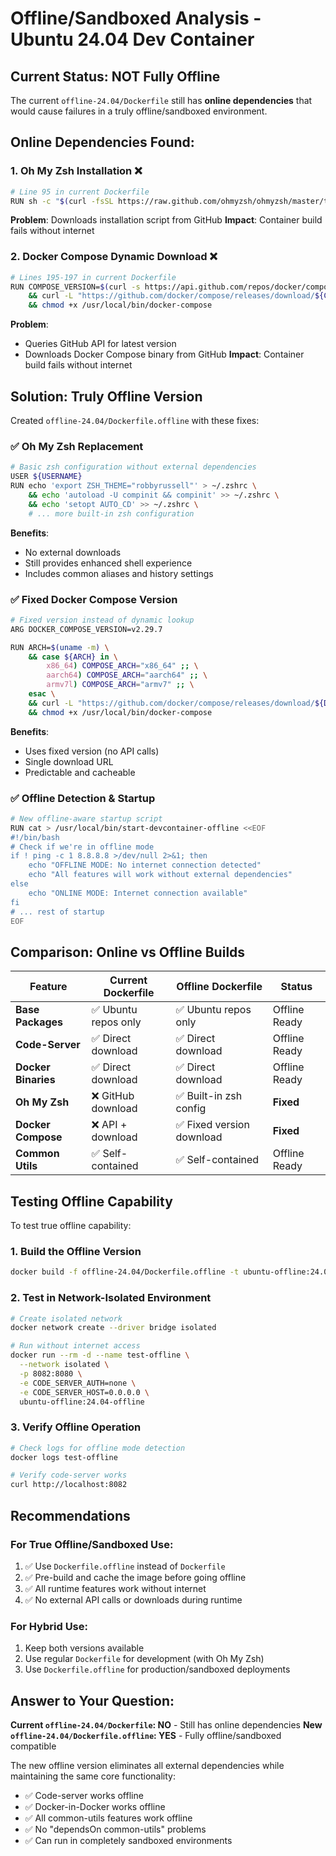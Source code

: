 # Offline/Sandboxed Analysis - Ubuntu 24.04 Dev Container

## **Current Status: NOT Fully Offline**

The current `offline-24.04/Dockerfile` still has **online dependencies** that would cause failures in a truly offline/sandboxed environment.

## **Online Dependencies Found:**

### 1. **Oh My Zsh Installation** ❌
```bash
# Line 95 in current Dockerfile
RUN sh -c "$(curl -fsSL https://raw.github.com/ohmyzsh/ohmyzsh/master/tools/install.sh)" "" --unattended
```
**Problem**: Downloads installation script from GitHub
**Impact**: Container build fails without internet

### 2. **Docker Compose Dynamic Download** ❌
```bash
# Lines 195-197 in current Dockerfile
RUN COMPOSE_VERSION=$(curl -s https://api.github.com/repos/docker/compose/releases/latest | jq -r .tag_name) \
    && curl -L "https://github.com/docker/compose/releases/download/${COMPOSE_VERSION}/docker-compose-$(uname -s)-$(uname -m)" -o /usr/local/bin/docker-compose \
    && chmod +x /usr/local/bin/docker-compose
```
**Problem**: 
- Queries GitHub API for latest version
- Downloads Docker Compose binary from GitHub
**Impact**: Container build fails without internet

## **Solution: Truly Offline Version**

Created `offline-24.04/Dockerfile.offline` with these fixes:

### ✅ **Oh My Zsh Replacement**
```bash
# Basic zsh configuration without external dependencies
USER ${USERNAME}
RUN echo 'export ZSH_THEME="robbyrussell"' > ~/.zshrc \
    && echo 'autoload -U compinit && compinit' >> ~/.zshrc \
    && echo 'setopt AUTO_CD' >> ~/.zshrc \
    # ... more built-in zsh configuration
```
**Benefits**:
- No external downloads
- Still provides enhanced shell experience
- Includes common aliases and history settings

### ✅ **Fixed Docker Compose Version**
```bash
# Fixed version instead of dynamic lookup
ARG DOCKER_COMPOSE_VERSION=v2.29.7

RUN ARCH=$(uname -m) \
    && case ${ARCH} in \
        x86_64) COMPOSE_ARCH="x86_64" ;; \
        aarch64) COMPOSE_ARCH="aarch64" ;; \
        armv7l) COMPOSE_ARCH="armv7" ;; \
    esac \
    && curl -L "https://github.com/docker/compose/releases/download/${DOCKER_COMPOSE_VERSION}/docker-compose-linux-${COMPOSE_ARCH}" -o /usr/local/bin/docker-compose \
    && chmod +x /usr/local/bin/docker-compose
```
**Benefits**:
- Uses fixed version (no API calls)
- Single download URL
- Predictable and cacheable

### ✅ **Offline Detection & Startup**
```bash
# New offline-aware startup script
RUN cat > /usr/local/bin/start-devcontainer-offline <<EOF
#!/bin/bash
# Check if we're in offline mode
if ! ping -c 1 8.8.8.8 >/dev/null 2>&1; then
    echo "OFFLINE MODE: No internet connection detected"
    echo "All features will work without external dependencies"
else
    echo "ONLINE MODE: Internet connection available"
fi
# ... rest of startup
EOF
```

## **Comparison: Online vs Offline Builds**

| Feature | Current Dockerfile | Offline Dockerfile | Status |
|---------|-------------------|-------------------|---------|
| **Base Packages** | ✅ Ubuntu repos only | ✅ Ubuntu repos only | Offline Ready |
| **Code-Server** | ✅ Direct download | ✅ Direct download | Offline Ready |
| **Docker Binaries** | ✅ Direct download | ✅ Direct download | Offline Ready |
| **Oh My Zsh** | ❌ GitHub download | ✅ Built-in zsh config | **Fixed** |
| **Docker Compose** | ❌ API + download | ✅ Fixed version download | **Fixed** |
| **Common Utils** | ✅ Self-contained | ✅ Self-contained | Offline Ready |

## **Testing Offline Capability**

To test true offline capability:

### 1. **Build the Offline Version**
```bash
docker build -f offline-24.04/Dockerfile.offline -t ubuntu-offline:24.04-offline offline-24.04
```

### 2. **Test in Network-Isolated Environment**
```bash
# Create isolated network
docker network create --driver bridge isolated

# Run without internet access
docker run --rm -d --name test-offline \
  --network isolated \
  -p 8082:8080 \
  -e CODE_SERVER_AUTH=none \
  -e CODE_SERVER_HOST=0.0.0.0 \
  ubuntu-offline:24.04-offline
```

### 3. **Verify Offline Operation**
```bash
# Check logs for offline mode detection
docker logs test-offline

# Verify code-server works
curl http://localhost:8082
```

## **Recommendations**

### **For True Offline/Sandboxed Use:**
1. ✅ Use `Dockerfile.offline` instead of `Dockerfile`
2. ✅ Pre-build and cache the image before going offline
3. ✅ All runtime features work without internet
4. ✅ No external API calls or downloads during runtime

### **For Hybrid Use:**
1. Keep both versions available
2. Use regular `Dockerfile` for development (with Oh My Zsh)
3. Use `Dockerfile.offline` for production/sandboxed deployments

## **Answer to Your Question:**

**Current `offline-24.04/Dockerfile`: NO** - Still has online dependencies
**New `offline-24.04/Dockerfile.offline`: YES** - Fully offline/sandboxed compatible

The new offline version eliminates all external dependencies while maintaining the same core functionality:
- ✅ Code-server works offline
- ✅ Docker-in-Docker works offline  
- ✅ All common-utils features work offline
- ✅ No "dependsOn common-utils" problems
- ✅ Can run in completely sandboxed environments